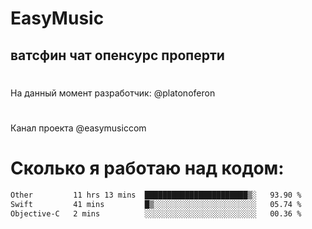 # EasyMusic
## ватсфин чат опенсурс проперти

#
На данный момент разработчик: @platonoferon
#
Канал проекта @easymusiccom
#

# Сколько я работаю над кодом:
 <!--START_SECTION:waka-->

```txt
Other         11 hrs 13 mins  ███████████████████████▒░   93.90 %
Swift         41 mins         █▒░░░░░░░░░░░░░░░░░░░░░░░   05.74 %
Objective-C   2 mins          ░░░░░░░░░░░░░░░░░░░░░░░░░   00.36 %
```

<!--END_SECTION:waka-->

